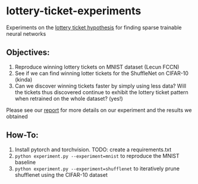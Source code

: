 # lottery-ticket-experiments
Experiments on the [lottery ticket hypothesis](https://arxiv.org/abs/1803.03635) for finding sparse trainable neural networks

## Objectives:

1. Reproduce winning lottery tickets on MNIST dataset (Lecun FCCN)
2. See if we can find winning lotter tickets for the ShuffleNet on CIFAR-10 (kinda)
3. Can we discover winning tickets faster by simply using less data? Will the tickets thus discovered continue to exhibit the lottery ticket pattern when retrained on the whole dataset? (yes!)

Please see our [report](https://lonesword.github.io/assets/lottery_ticket_team15_report.pdf) for more details on our experiment and the results we obtained


## How-To:

1. Install pytorch and torchvision. TODO: create a requirements.txt
2. `python experiment.py --experiment=mnist` to reproduce the MNIST baseline
3. `python experiment.py --experiment=shufflenet` to iteratively prune shufflenet using the CIFAR-10 dataset
